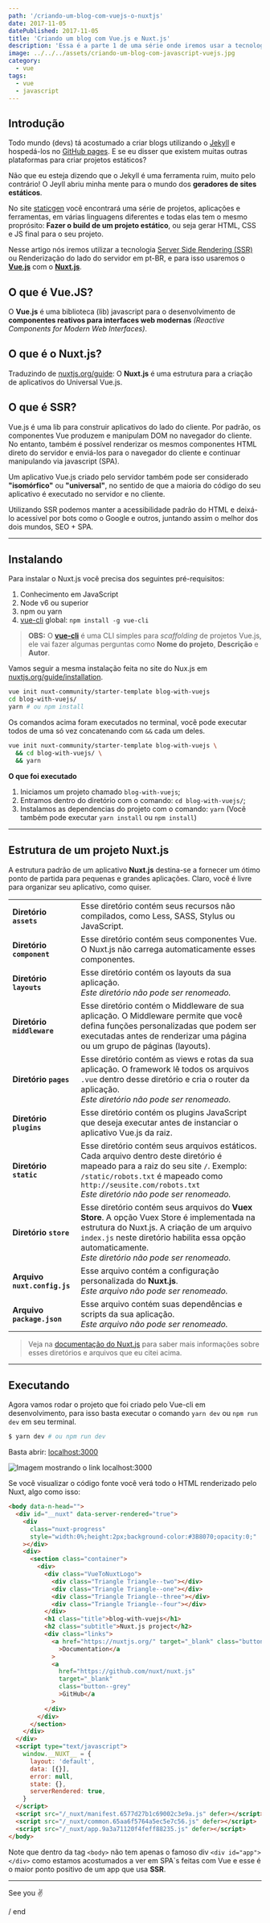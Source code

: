 ```yaml
---
path: '/criando-um-blog-com-vuejs-o-nuxtjs'
date: 2017-11-05
datePublished: 2017-11-05
title: 'Criando um blog com Vue.js e Nuxt.js'
description: 'Essa é a parte 1 de uma série onde iremos usar a tecnologia SSR (Server Side Rendering) para criar um blog e no final hospeda-lo no GitHub pages e no Netlify.'
image: ../../../assets/criando-um-blog-com-javascript-vuejs.jpg
category:
  - vue
tags:
  - vue
  - javascript
---
```


## Introdução

Todo mundo (devs) tá acostumado a criar blogs utilizando o [Jekyll](https://jekyllrb.com) e hospedá-los no [GitHub pages](https://pages.github.com/). E se eu disser que existem muitas outras plataformas para criar projetos estáticos?

Não que eu esteja dizendo que o Jekyll é uma ferramenta ruim, muito pelo contrário! O Jeyll abriu minha mente para o mundo dos **geradores de sites estáticos**.

No site [staticgen](https://www.staticgen.com/) você encontrará uma série de projetos, aplicações e ferramentas, em várias linguagens diferentes e todas elas tem o mesmo proprósito: **Fazer o build de um projeto estático**, ou seja gerar HTML, CSS e JS final para o seu projeto.

Nesse artigo nós iremos utilizar a tecnologia [Server Side Rendering (SSR)](http://link) ou Renderização do lado do servidor em pt-BR, e para isso usaremos o **[Vue.js](https://vuejs.org/)** com o **[Nuxt.js](https://nuxtjs.org/)**.

## O que é Vue.JS?

O **Vue.js** é uma biblioteca (lib) javascript para o desenvolvimento de **componentes reativos para interfaces web modernas** _(Reactive Components for Modern Web Interfaces)_.

## O que é o Nuxt.js?

Traduzindo de [nuxtjs.org/guide](https://nuxtjs.org/guide): O **Nuxt.js** é uma estrutura para a criação de aplicativos do Universal Vue.js.

## O que é SSR?

Vue.js é uma lib para construir aplicativos do lado do cliente. Por padrão, os componentes Vue produzem e manipulam DOM no navegador do cliente. No entanto, também é possível renderizar os mesmos componentes HTML direto do servidor e enviá-los para o navegador do cliente e continuar manipulando via javascript (SPA).

Um aplicativo Vue.js criado pelo servidor também pode ser considerado **"isomórfico"** ou **"universal"**, no sentido de que a maioria do código do seu aplicativo é executado no servidor e no cliente.

Utilizando SSR podemos manter a acessibilidade padrão do HTML e deixá-lo acessivel por bots como o Google e outros, juntando assim o melhor dos dois mundos, SEO + SPA.

---

## Instalando

Para instalar o Nuxt.js você precisa dos seguintes pré-requisitos:

1. Conhecimento em JavaScript
2. Node v6 ou superior
3. npm ou yarn
4. [vue-cli](https://github.com/vuejs/vue-cli) global: `npm install -g vue-cli`

> **OBS:** O **[vue-cli](https://github.com/vuejs/vue-cli)** é uma CLI simples para _scaffolding_ de projetos Vue.js, ele vai fazer algumas perguntas como **Nome do projeto**, **Descrição** e **Autor**.

Vamos seguir a mesma instalação feita no site do Nux.js em [nuxtjs.org/guide/installation](https://nuxtjs.org/guide/installation).

```bash
vue init nuxt-community/starter-template blog-with-vuejs
cd blog-with-vuejs/
yarn # ou npm install
```

Os comandos acima foram executados no terminal, você pode executar todos de uma só vez concatenando com `&&` cada um deles.

```bash
vue init nuxt-community/starter-template blog-with-vuejs \
  && cd blog-with-vuejs/ \
  && yarn
```

**O que foi executado**

1. Iniciamos um projeto chamado `blog-with-vuejs`;
2. Entramos dentro do diretório com o comando: `cd blog-with-vuejs/`;
3. Instalamos as dependencias do projeto com o comando: `yarn` (Você também pode executar `yarn install` ou `npm install`)

---

## Estrutura de um projeto Nuxt.js

A estrutura padrão de um aplicativo **Nuxt.js** destina-se a fornecer um ótimo ponto de partida para pequenas e grandes aplicações. Claro, você é livre para organizar seu aplicativo, como quiser.

<table class="table table-bordered table-striped">
  <tbody>
    <tr>
      <td><strong>Diretório <code class="highlighter-rouge">assets</code></strong></td>
      <td>Esse diretório contém seus recursos não compilados, como Less, SASS, Stylus ou JavaScript.</td>
    </tr>
    <tr>
      <td><strong>Diretório <code class="highlighter-rouge">component</code></strong></td>
      <td>Esse diretório contém seus componentes Vue. O Nuxt.js não carrega automaticamente esses componentes.</td>
    </tr>
    <tr>
      <td><strong>Diretório <code class="highlighter-rouge">layouts</code></strong></td>
      <td>Esse diretório contém os layouts da sua aplicação. <br><em>Este diretório não pode ser renomeado.</em></td>
    </tr>
    <tr>
      <td><strong>Diretório <code class="highlighter-rouge">middleware</code></strong></td>
      <td>Esse diretório contém o Middleware de sua aplicação. O Middleware permite que você defina funções personalizadas que podem ser executadas antes de
        renderizar uma página ou um grupo de páginas (layouts).</td>
    </tr>
    <tr>
      <td><strong>Diretório <code class="highlighter-rouge">pages</code></strong></td>
      <td>Esse diretório contém as views e rotas da sua aplicação. O framework lê todos os arquivos <code class="highlighter-rouge">.vue</code> dentro desse
        diretório e cria o router da aplicação. <br><em>Este diretório não pode ser renomeado.</em></td>
    </tr>
    <tr>
      <td><strong>Diretório <code class="highlighter-rouge">plugins</code></strong></td>
      <td>Esse diretório contém os plugins JavaScript que deseja executar antes de instanciar o aplicativo Vue.js da raiz.</td>
    </tr>
    <tr>
      <td><strong>Diretório <code class="highlighter-rouge">static</code></strong></td>
      <td>Esse diretório contém seus arquivos estáticos. Cada arquivo dentro deste diretório é mapeado para a raiz do seu site <code class="highlighter-rouge">/</code>.
        Exemplo: <code class="highlighter-rouge">/static/robots.txt</code> é mapeado como <code class="highlighter-rouge">http://seusite.com/robots.txt</code>
        <br><em>Este diretório não pode ser renomeado.</em></td>
    </tr>
    <tr>
      <td><strong>Diretório <code class="highlighter-rouge">store</code></strong></td>
      <td>Esse diretório contém seus arquivos do <strong>Vuex Store</strong>. A opção Vuex Store é implementada na estrutura do Nuxt.js. A criação de um
        arquivo <code class="highlighter-rouge">index.js</code> neste diretório habilita essa opção automaticamente. <br><em>Este diretório não pode ser
          renomeado.</em></td>
    </tr>
    <tr>
      <td><strong>Arquivo <code class="highlighter-rouge">nuxt.config.js</code></strong></td>
      <td>Esse arquivo contém a configuração personalizada do <strong>Nuxt.js</strong>. <br><em>Este arquivo não pode ser renomeado.</em></td>
    </tr>
    <tr>
      <td><strong>Arquivo <code class="highlighter-rouge">package.json</code></strong></td>
      <td>Esse arquivo contém suas dependências e scripts da sua aplicação. <br><em>Este arquivo não pode ser renomeado.</em></td>
    </tr>
  </tbody>
</table>

> Veja na [documentação do Nuxt.js](https://nuxtjs.org/guide/directory-structure) para saber mais informações sobre esses diretórios e arquivos que eu citei acima.

---

## Executando

Agora vamos rodar o projeto que foi criado pelo Vue-cli em desenvolvimento, para isso basta executar o comando `yarn dev` ou `npm run dev` em seu terminal.

```bash
$ yarn dev # ou npm run dev
```

Basta abrir: [localhost:3000](http://localhost:3000)

![Imagem mostrando o link localhost:3000](../../../assets/criando-um-blog-com-javascript-vuejs-localhost.png)

Se você visualizar o código fonte você verá todo o HTML renderizado pelo Nuxt, algo como isso:

```html
<body data-n-head="">
  <div id="__nuxt" data-server-rendered="true">
    <div
      class="nuxt-progress"
      style="width:0%;height:2px;background-color:#3B8070;opacity:0;"
    ></div>
    <div>
      <section class="container">
        <div>
          <div class="VueToNuxtLogo">
            <div class="Triangle Triangle--two"></div>
            <div class="Triangle Triangle--one"></div>
            <div class="Triangle Triangle--three"></div>
            <div class="Triangle Triangle--four"></div>
          </div>
          <h1 class="title">blog-with-vuejs</h1>
          <h2 class="subtitle">Nuxt.js project</h2>
          <div class="links">
            <a href="https://nuxtjs.org/" target="_blank" class="button--green"
              >Documentation</a
            >
            <a
              href="https://github.com/nuxt/nuxt.js"
              target="_blank"
              class="button--grey"
              >GitHub</a
            >
          </div>
        </div>
      </section>
    </div>
  </div>
  <script type="text/javascript">
    window.__NUXT__ = {
      layout: 'default',
      data: [{}],
      error: null,
      state: {},
      serverRendered: true,
    }
  </script>
  <script src="/_nuxt/manifest.6577d27b1c69002c3e9a.js" defer></script>
  <script src="/_nuxt/common.65aa6f5764a5ec5e7c56.js" defer></script>
  <script src="/_nuxt/app.9a3a71120f4feff88235.js" defer></script>
</body>
```

Note que dentro da tag `<body>` não tem apenas o famoso div `<div id="app"></div>` como estamos acostumados a ver em SPA`s feitas com Vue e esse é o maior ponto positivo de um app que usa **SSR**.

---

See you ✌️

/ end
